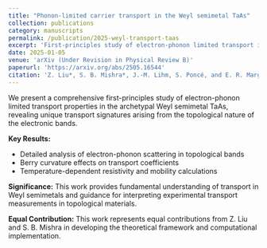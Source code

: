 ```yaml
---
title: "Phonon-limited carrier transport in the Weyl semimetal TaAs"
collection: publications
category: manuscripts
permalink: /publication/2025-weyl-transport-taas
excerpt: 'First-principles study of electron-phonon limited transport in Weyl semimetal TaAs, revealing unique transport signatures of topological bands.'
date: 2025-01-05
venue: 'arXiv (Under Revision in Physical Review B)'
paperurl: 'https://arxiv.org/abs/2505.16544'
citation: 'Z. Liu*, S. B. Mishra*, J.-M. Lihm, S. Poncé, and E. R. Margine. (2025). &quot;Phonon-limited carrier transport in the Weyl semimetal TaAs.&quot; <i>arXiv:2505.16544</i>. (*equal contribution)'
---
```


We present a comprehensive first-principles study of electron-phonon limited transport properties in the archetypal Weyl semimetal TaAs, revealing unique transport signatures arising from the topological nature of the electronic bands.

**Key Results:**
- Detailed analysis of electron-phonon scattering in topological bands
- Berry curvature effects on transport coefficients
- Temperature-dependent resistivity and mobility calculations

**Significance:**
This work provides fundamental understanding of transport in Weyl semimetals and guidance for interpreting experimental transport measurements in topological materials.

**Equal Contribution:**
This work represents equal contributions from Z. Liu and S. B. Mishra in developing the theoretical framework and computational implementation.
